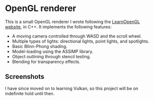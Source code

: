 # OpenGL renderer

This is a small OpenGL renderer I wrote following the [LearnOpenGL website](https://learnopengl.com/), in C++. It implements the following features:
* A moving camera controlled through WASD and the scroll wheel.
* Multiple types of lights: directional lights, point lights, and spotlights.
* Basic Blinn-Phong shading.
* Model-loading using the ASSIMP library.
* Object outlining through stencil testing.
* Blending for transparency effects.

## Screenshots

I have since moved on to learning Vulkan, so this project will be on indefinite hold until then.
